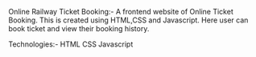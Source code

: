 Online Railway Ticket Booking:-
A frontend website of Online Ticket Booking. This is created using HTML,CSS and Javascript. Here user can book ticket and view their booking history.

Technologies:-
HTML
CSS
Javascript
